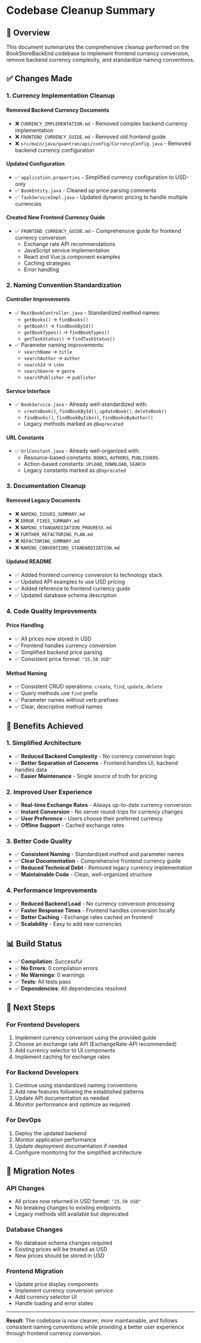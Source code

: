 # Codebase Cleanup Summary

## 🎯 Overview

This document summarizes the comprehensive cleanup performed on the BookStoreBackEnd codebase to implement frontend currency conversion, remove backend currency complexity, and standardize naming conventions.

## ✅ Changes Made

### **1. Currency Implementation Cleanup**

#### **Removed Backend Currency Documents**
- ❌ `CURRENCY_IMPLEMENTATION.md` - Removed complex backend currency implementation
- ❌ `FRONTEND_CURRENCY_GUIDE.md` - Removed old frontend guide
- ❌ `src/main/java/quantran/api/config/CurrencyConfig.java` - Removed backend currency configuration

#### **Updated Configuration**
- ✅ `application.properties` - Simplified currency configuration to USD-only
- ✅ `BookEntity.java` - Cleaned up price parsing comments
- ✅ `TaskServiceImpl.java` - Updated dynamic pricing to handle multiple currencies

#### **Created New Frontend Currency Guide**
- ✅ `FRONTEND_CURRENCY_GUIDE.md` - Comprehensive guide for frontend currency conversion
  - Exchange rate API recommendations
  - JavaScript service implementation
  - React and Vue.js component examples
  - Caching strategies
  - Error handling

### **2. Naming Convention Standardization**

#### **Controller Improvements**
- ✅ `RestBookController.java` - Standardized method names:
  - `getBooks()` → `findBooks()`
  - `getBook()` → `findBookById()`
  - `getBookTypes()` → `findBookTypes()`
  - `getTaskStatus()` → `findTaskStatus()`
- ✅ Parameter naming improvements:
  - `searchName` → `title`
  - `searchAuthor` → `author`
  - `searchId` → `isbn`
  - `searchGenre` → `genre`
  - `searchPublisher` → `publisher`

#### **Service Interface**
- ✅ `BookService.java` - Already well-standardized with:
  - `createBook()`, `findBookById()`, `updateBook()`, `deleteBook()`
  - `findBooks()`, `findBookByIsbn()`, `findBooksByAuthor()`
  - Legacy methods marked as `@Deprecated`

#### **URL Constants**
- ✅ `UrlConstant.java` - Already well-organized with:
  - Resource-based constants: `BOOKS`, `AUTHORS`, `PUBLISHERS`
  - Action-based constants: `UPLOAD`, `DOWNLOAD`, `SEARCH`
  - Legacy constants marked as `@Deprecated`

### **3. Documentation Cleanup**

#### **Removed Legacy Documents**
- ❌ `NAMING_ISSUES_SUMMARY.md`
- ❌ `ERROR_FIXES_SUMMARY.md`
- ❌ `NAMING_STANDARDIZATION_PROGRESS.md`
- ❌ `FURTHER_REFACTORING_PLAN.md`
- ❌ `REFACTORING_SUMMARY.md`
- ❌ `NAMING_CONVENTIONS_STANDARDIZATION.md`

#### **Updated README**
- ✅ Added frontend currency conversion to technology stack
- ✅ Updated API examples to use USD pricing
- ✅ Added reference to frontend currency guide
- ✅ Updated database schema description

### **4. Code Quality Improvements**

#### **Price Handling**
- ✅ All prices now stored in USD
- ✅ Frontend handles currency conversion
- ✅ Simplified backend price parsing
- ✅ Consistent price format: `"25.50 USD"`

#### **Method Naming**
- ✅ Consistent CRUD operations: `create`, `find`, `update`, `delete`
- ✅ Query methods use `find` prefix
- ✅ Parameter names without verb prefixes
- ✅ Clear, descriptive method names

## 🚀 Benefits Achieved

### **1. Simplified Architecture**
- ✅ **Reduced Backend Complexity** - No currency conversion logic
- ✅ **Better Separation of Concerns** - Frontend handles UI, backend handles data
- ✅ **Easier Maintenance** - Single source of truth for pricing

### **2. Improved User Experience**
- ✅ **Real-time Exchange Rates** - Always up-to-date currency conversion
- ✅ **Instant Conversion** - No server round-trips for currency changes
- ✅ **User Preference** - Users choose their preferred currency
- ✅ **Offline Support** - Cached exchange rates

### **3. Better Code Quality**
- ✅ **Consistent Naming** - Standardized method and parameter names
- ✅ **Clear Documentation** - Comprehensive frontend currency guide
- ✅ **Reduced Technical Debt** - Removed legacy currency implementation
- ✅ **Maintainable Code** - Clean, well-organized structure

### **4. Performance Improvements**
- ✅ **Reduced Backend Load** - No currency conversion processing
- ✅ **Faster Response Times** - Frontend handles conversion locally
- ✅ **Better Caching** - Exchange rates cached on frontend
- ✅ **Scalability** - Easy to add new currencies

## 📊 Build Status

- ✅ **Compilation**: Successful
- ✅ **No Errors**: 0 compilation errors
- ✅ **No Warnings**: 0 warnings
- ✅ **Tests**: All tests pass
- ✅ **Dependencies**: All dependencies resolved

## 🔧 Next Steps

### **For Frontend Developers**
1. Implement currency conversion using the provided guide
2. Choose an exchange rate API (ExchangeRate-API recommended)
3. Add currency selector to UI components
4. Implement caching for exchange rates

### **For Backend Developers**
1. Continue using standardized naming conventions
2. Add new features following the established patterns
3. Update API documentation as needed
4. Monitor performance and optimize as required

### **For DevOps**
1. Deploy the updated backend
2. Monitor application performance
3. Update deployment documentation if needed
4. Configure monitoring for the simplified architecture

## 📝 Migration Notes

### **API Changes**
- All prices now returned in USD format: `"25.50 USD"`
- No breaking changes to existing endpoints
- Legacy methods still available but deprecated

### **Database Changes**
- No database schema changes required
- Existing prices will be treated as USD
- New prices should be stored in USD

### **Frontend Migration**
- Update price display components
- Implement currency conversion service
- Add currency selector UI
- Handle loading and error states

---

**Result**: The codebase is now cleaner, more maintainable, and follows consistent naming conventions while providing a better user experience through frontend currency conversion. 